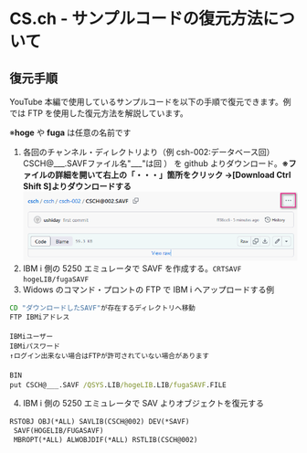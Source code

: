 # CS.ch - サンプルコードの復元方法について

## 復元手順

YouTube 本編で使用しているサンプルコードを以下の手順で復元できます。例では FTP を使用した復元方法を解説しています。

※**hoge** や **fuga** は任意の名前です

1. 各回のチャンネル・ディレクトリより（例 csh-002:データベース回）CSCH@___.SAVFファイル名"\_\_\_"は回 ） を github よりダウンロード。**※ファイルの詳細を開いて右上の「・・・」箇所をクリック →[Download Ctrl Shift S]よりダウンロードする**
   ![ここよりダウンロード](https://raw.githubusercontent.com/csc-ch/csch/main/csch/image/README-001.png)
2. IBM i 側の 5250 エミュレータで SAVF を作成する。`CRTSAVF hogeLIB/fugaSAVF`
3. Widows のコマンド・プロントの FTP で IBM i へアップロードする例

```bat
CD "ダウンロードしたSAVF"が存在するディレクトリへ移動
FTP IBMiアドレス

IBMiユーザー
IBMiパスワード
↑ログイン出来ない場合はFTPが許可されていない場合があります

BIN
put CSCH@___.SAVF /QSYS.LIB/hogeLIB.LIB/fugaSAVF.FILE
```

4. IBM i 側の 5250 エミュレータで SAV よりオブジェクトを復元する

```CLLE
RSTOBJ OBJ(*ALL) SAVLIB(CSCH@002) DEV(*SAVF)
 SAVF(HOGELIB/FUGASAVF)
 MBROPT(*ALL) ALWOBJDIF(*ALL) RSTLIB(CSCH@002)
```
